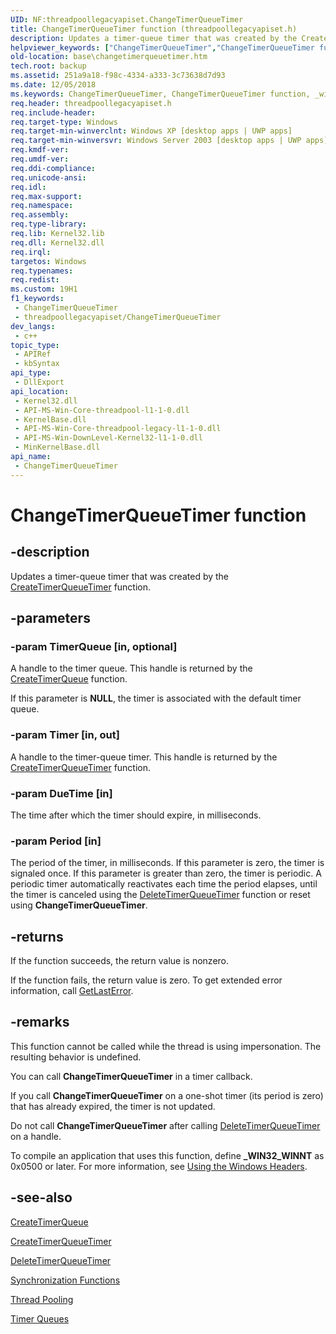 ```yaml
---
UID: NF:threadpoollegacyapiset.ChangeTimerQueueTimer
title: ChangeTimerQueueTimer function (threadpoollegacyapiset.h)
description: Updates a timer-queue timer that was created by the CreateTimerQueueTimer function.
helpviewer_keywords: ["ChangeTimerQueueTimer","ChangeTimerQueueTimer function","_win32_changetimerqueuetimer","base.changetimerqueuetimer","threadpoollegacyapiset/ChangeTimerQueueTimer","winbase/ChangeTimerQueueTimer"]
old-location: base\changetimerqueuetimer.htm
tech.root: backup
ms.assetid: 251a9a18-f98c-4334-a333-3c73638d7d93
ms.date: 12/05/2018
ms.keywords: ChangeTimerQueueTimer, ChangeTimerQueueTimer function, _win32_changetimerqueuetimer, base.changetimerqueuetimer, threadpoollegacyapiset/ChangeTimerQueueTimer, winbase/ChangeTimerQueueTimer
req.header: threadpoollegacyapiset.h
req.include-header: 
req.target-type: Windows
req.target-min-winverclnt: Windows XP [desktop apps | UWP apps]
req.target-min-winversvr: Windows Server 2003 [desktop apps | UWP apps]
req.kmdf-ver: 
req.umdf-ver: 
req.ddi-compliance: 
req.unicode-ansi: 
req.idl: 
req.max-support: 
req.namespace: 
req.assembly: 
req.type-library: 
req.lib: Kernel32.lib
req.dll: Kernel32.dll
req.irql: 
targetos: Windows
req.typenames: 
req.redist: 
ms.custom: 19H1
f1_keywords:
 - ChangeTimerQueueTimer
 - threadpoollegacyapiset/ChangeTimerQueueTimer
dev_langs:
 - c++
topic_type:
 - APIRef
 - kbSyntax
api_type:
 - DllExport
api_location:
 - Kernel32.dll
 - API-MS-Win-Core-threadpool-l1-1-0.dll
 - KernelBase.dll
 - API-MS-Win-Core-threadpool-legacy-l1-1-0.dll
 - API-MS-Win-DownLevel-Kernel32-l1-1-0.dll
 - MinKernelBase.dll
api_name:
 - ChangeTimerQueueTimer
---
```


# ChangeTimerQueueTimer function


## -description

Updates a timer-queue timer that was created by the 
<a href="/windows/desktop/api/threadpoollegacyapiset/nf-threadpoollegacyapiset-createtimerqueuetimer">CreateTimerQueueTimer</a> function.

## -parameters

### -param TimerQueue [in, optional]

A handle to the timer queue. This handle is returned by the 
<a href="/windows/desktop/api/threadpoollegacyapiset/nf-threadpoollegacyapiset-createtimerqueue">CreateTimerQueue</a> function. 




If this parameter is <b>NULL</b>, the timer is associated with the default timer queue.

### -param Timer [in, out]

A handle to the timer-queue timer. This handle is returned by the 
<a href="/windows/desktop/api/threadpoollegacyapiset/nf-threadpoollegacyapiset-createtimerqueuetimer">CreateTimerQueueTimer</a> function.

### -param DueTime [in]

The time after which the timer should expire, in milliseconds.

### -param Period [in]

The period of the timer, in milliseconds. If this parameter is zero, the timer is signaled once. If this parameter is greater than zero, the timer is periodic. A periodic timer automatically reactivates each time the period elapses, until the timer is canceled using the 
<a href="/windows/desktop/api/threadpoollegacyapiset/nf-threadpoollegacyapiset-deletetimerqueuetimer">DeleteTimerQueueTimer</a> function or reset using 
<b>ChangeTimerQueueTimer</b>.

## -returns

If the function succeeds, the return value is nonzero.

If the function fails, the return value is zero. To get extended error information, call 
<a href="/windows/desktop/api/errhandlingapi/nf-errhandlingapi-getlasterror">GetLastError</a>.

## -remarks

This function cannot be called while the thread is using impersonation. The resulting behavior is undefined.

You can call 
<b>ChangeTimerQueueTimer</b> in a timer callback.

If you call 
<b>ChangeTimerQueueTimer</b> on a one-shot timer (its period is zero) that has already expired, the timer is not updated.

Do not call 
<b>ChangeTimerQueueTimer</b> after calling 
<a href="/windows/desktop/api/threadpoollegacyapiset/nf-threadpoollegacyapiset-deletetimerqueuetimer">DeleteTimerQueueTimer</a> on a handle.

To compile an application that uses this function, define <b>_WIN32_WINNT</b> as 0x0500 or later. For more information, see 
<a href="/windows/desktop/WinProg/using-the-windows-headers">Using the Windows Headers</a>.

## -see-also

<a href="/windows/desktop/api/threadpoollegacyapiset/nf-threadpoollegacyapiset-createtimerqueue">CreateTimerQueue</a>



<a href="/windows/desktop/api/threadpoollegacyapiset/nf-threadpoollegacyapiset-createtimerqueuetimer">CreateTimerQueueTimer</a>



<a href="/windows/desktop/api/threadpoollegacyapiset/nf-threadpoollegacyapiset-deletetimerqueuetimer">DeleteTimerQueueTimer</a>



<a href="/windows/desktop/Sync/synchronization-functions">Synchronization Functions</a>



<a href="/windows/desktop/ProcThread/thread-pooling">Thread Pooling</a>



<a href="/windows/desktop/Sync/timer-queues">Timer Queues</a>